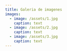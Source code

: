 ```yaml
---
title: Galeria de imagenes
images:
  - image: /assets/1.jpg
    caption: text
  - image: /assets/2.jpg
    caption: text
  - image: /assets/3.jpg
    caption: text
---
```

